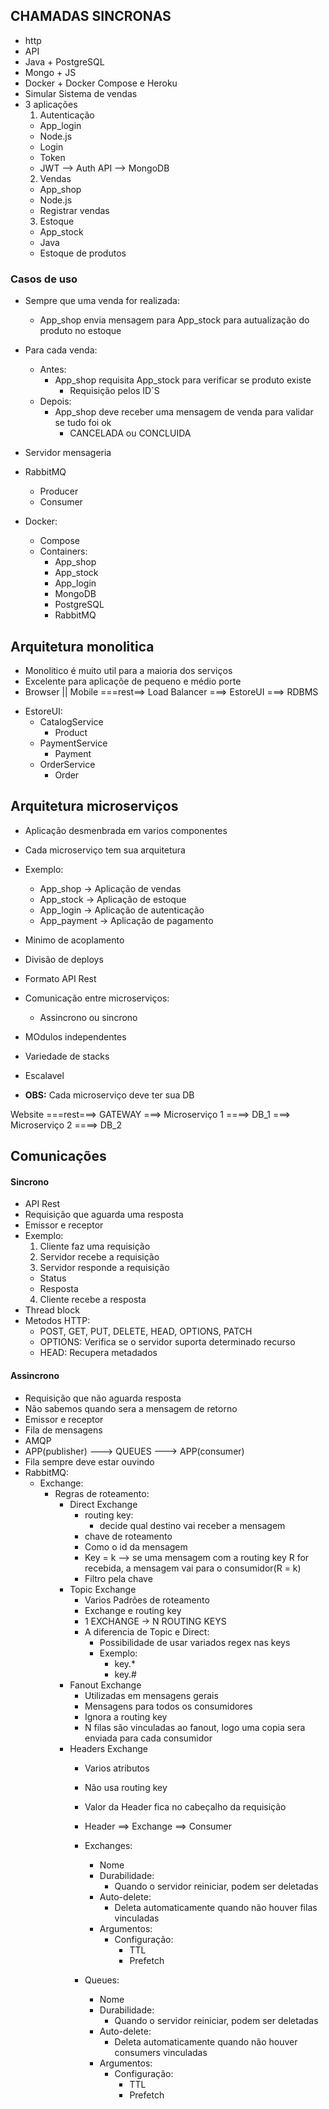 ## CHAMADAS SINCRONAS
- http
- API
- Java + PostgreSQL
- Mongo + JS
- Docker + Docker Compose e Heroku
- Simular Sistema de vendas
- 3 aplicações
  1. Autenticação
    - App_login
    - Node.js
    - Login
    - Token
    - JWT --> Auth API --> MongoDB
  2. Vendas
    - App_shop
    - Node.js
    - Registrar vendas
  3. Estoque
    - App_stock
    - Java
    - Estoque de produtos
  
### Casos de uso

- Sempre que uma venda for realizada:
  - App_shop envia mensagem para App_stock para autualização do produto no estoque
- Para cada venda:
  - Antes:
    - App_shop requisita App_stock para verificar se produto existe
      - Requisição pelos ID`S
  - Depois:
    - App_shop deve receber uma mensagem de venda para validar se tudo foi ok
      - CANCELADA ou CONCLUIDA

- Servidor mensageria
- RabbitMQ
  - Producer
  - Consumer

- Docker:
  - Compose
  - Containers:
    - App_shop
    - App_stock
    - App_login
    - MongoDB
    - PostgreSQL
    - RabbitMQ

## Arquitetura monolitica

- Monolitico é muito util para a maioria dos serviços
- Excelente para aplicaçõe de pequeno e médio porte
- Browser || Mobile ===rest==> Load Balancer ===> EstoreUI ===> RDBMS

* EstoreUI:
  - CatalogService
    - Product
  - PaymentService
    - Payment
  - OrderService
    - Order

## Arquitetura microserviços

- Aplicação desmenbrada em varios componentes
- Cada microserviço tem sua arquitetura
- Exemplo:
  - App_shop -> Aplicação de vendas
  - App_stock -> Aplicação de estoque
  - App_login -> Aplicação de autenticação
  - App_payment -> Aplicação de pagamento

- Minimo de acoplamento
- Divisão de deploys
- Formato API Rest
- Comunicação entre microserviços:
  - Assincrono ou sincrono
- MOdulos independentes
- Variedade de stacks
- Escalavel
- **OBS:** Cada microserviço deve ter sua DB

Website ===rest===> GATEWAY ===> Microserviço 1 ====> DB_1 ===> Microserviço 2 ====> DB_2

## Comunicações

#### Sincrono
- API Rest
- Requisição que aguarda uma resposta
- Emissor e receptor
- Exemplo:
  1. Cliente faz uma requisição
  2. Servidor recebe a requisição
  3. Servidor responde a requisição
    - Status
    - Resposta
  4. Cliente recebe a resposta
- Thread block
- Metodos HTTP:
  - POST, GET, PUT, DELETE, HEAD, OPTIONS, PATCH
  - OPTIONS: Verifica se o servidor suporta determinado recurso
  - HEAD: Recupera metadados

#### Assincrono
- Requisição que não aguarda resposta
- Não sabemos quando sera a mensagem de retorno
- Emissor e receptor
- Fila de mensagens
- AMQP
- APP(publisher) ---> QUEUES ---> APP(consumer)
- Fila sempre deve estar ouvindo
- RabbitMQ:
  - Exchange:
    - Regras de roteamento:
      - Direct Exchange
        - routing key:
          - decide qual destino vai receber a mensagem
        - chave de roteamento
        - Como o id da mensagem
        - Key = k --> se uma mensagem com a routing key R for recebida, a mensagem vai para o consumidor(R = k)
        - Filtro pela chave
      - Topic Exchange
        - Varios Padrões de roteamento
        - Exchange e routing key
        - 1 EXCHANGE -> N ROUTING KEYS
        - A diferencia de Topic e Direct:
          - Possibilidade de usar variados regex nas keys
          - Exemplo:
            - key.*
            - key.#
      - Fanout Exchange
        - Utilizadas em mensagens gerais
        - Mensagens para todos os consumidores
        - Ignora a routing key
        - N filas são vinculadas ao fanout, logo uma copia sera enviada para cada consumidor
      - Headers Exchange
        - Varios atributos
        - Não usa routing key
        - Valor da Header fica no cabeçalho da requisição
        - Header ==> Exchange ==> Consumer

        - Exchanges:
          - Nome
          - Durabilidade:
            - Quando o servidor reiniciar, podem ser deletadas
          - Auto-delete:
            - Deleta automaticamente quando não houver filas vinculadas
          - Argumentos:
            - Configuração:
              - TTL
              - Prefetch
        
        - Queues:
          - Nome
          - Durabilidade:
            - Quando o servidor reiniciar, podem ser deletadas
          - Auto-delete:
            - Deleta automaticamente quando não houver consumers vinculadas
          - Argumentos:
            - Configuração:
              - TTL
              - Prefetch


